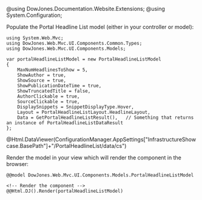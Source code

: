 ﻿@using DowJones.Documentation.Website.Extensions;
@using System.Configuration;

Populate the Portal Headline List model (either in your controller or model):

	using System.Web.Mvc;
	using DowJones.Web.Mvc.UI.Components.Common.Types;
	using DowJones.Web.Mvc.UI.Components.Models;

	var portalHeadlineListModel = new PortalHeadlineListModel
	{
		MaxNumHeadlinesToShow = 5,
		ShowAuthor = true,
		ShowSource = true,
		ShowPublicationDateTime = true,
		ShowTruncatedTitle = false,
		AuthorClickable = true,
		SourceClickable = true,
		DisplaySnippets = SnippetDisplayType.Hover,
		Layout = PortalHeadlineListLayout.HeadlineLayout,
		Data = GetPortalHeadlineListResult(),   // Something that returns an instance of PortalHeadlineListDataResult
	};
	
@Html.DataViewer(ConfigurationManager.AppSettings["InfrastructureShowcase.BasePath"]+"/PortalHeadlineList/data/cs")

Render the model in your view which will render the component in the browser:

	@@model DowJones.Web.Mvc.UI.Components.Models.PortalHeadlineListModel

	<!-- Render the component -->
	@@Html.DJ().Render(portalHeadlineListModel)